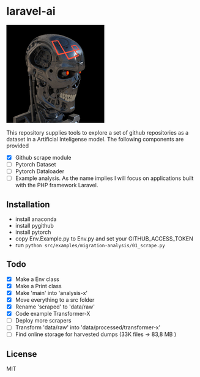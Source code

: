 # laravel-ai
<img src="data/laravel-terminator.png" height=256>

This repository supplies tools to explore a set of github repositories as a dataset in a Artificial Inteligense model. The following components are provided

* [x] Github scrape module
* [ ] Pytorch Dataset
* [ ] Pytorch Dataloader
* [ ] Example analysis. As the name implies I will focus on applications built with the PHP framework Laravel.

## Installation
* install anaconda
* install pygithub
* install pytorch
* copy Env.Example.py to Env.py and set your GITHUB_ACCESS_TOKEN
* run ```python src/examples/migration-analysis/01_scrape.py```

## Todo
- [x] Make a Env class
- [x] Make a Print class
- [x] Make 'main' into 'analysis-x'
- [x] Move everything to a src folder
- [x] Rename 'scraped' to 'data/raw'
- [x] Code example Transformer-X
- [ ] Deploy more scrapers
- [ ] Transform 'data/raw' into 'data/processed/transformer-x'
- [ ] Find online storage for harvested dumps (33K files -> 83,8 MB )

## License
MIT
